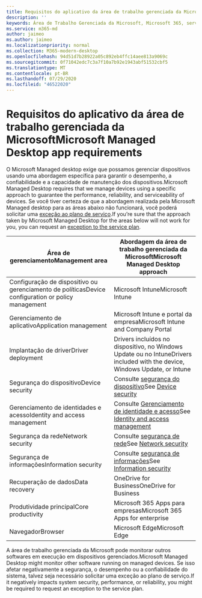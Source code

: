 ```yaml
---
title: Requisitos do aplicativo da área de trabalho gerenciada da Microsoft
description: ''
keywords: Área de Trabalho Gerenciada da Microsoft, Microsoft 365, serviço, documentação
ms.service: m365-md
author: jaimeo
ms.author: jaimeo
ms.localizationpriority: normal
ms.collection: M365-modern-desktop
ms.openlocfilehash: 94d51d7b28922a05c892eb4ffc14aee813a9069c
ms.sourcegitcommit: 0f71042edc7c3a7f10a7b92e1943abf51532cbf5
ms.translationtype: MT
ms.contentlocale: pt-BR
ms.lasthandoff: 07/29/2020
ms.locfileid: "46522020"
---
```

# <a name="microsoft-managed-desktop-app-requirements"></a><span data-ttu-id="ec4ba-103">Requisitos do aplicativo da área de trabalho gerenciada da Microsoft</span><span class="sxs-lookup"><span data-stu-id="ec4ba-103">Microsoft Managed Desktop app requirements</span></span>

<!--This topic is the target for aka.ms/app-req. This is aka link is used from EA agreement for MMD. do not delete.-->

<!--Application addendum -->
 
<span data-ttu-id="ec4ba-104">O Microsoft Managed desktop exige que possamos gerenciar dispositivos usando uma abordagem específica para garantir o desempenho, a confiabilidade e a capacidade de manutenção dos dispositivos.</span><span class="sxs-lookup"><span data-stu-id="ec4ba-104">Microsoft Managed Desktop requires that we manage devices using a specific approach to guarantee the performance, reliability, and serviceability of devices.</span></span> <span data-ttu-id="ec4ba-105">Se você tiver certeza de que a abordagem realizada pela Microsoft Managed desktop para as áreas abaixo não funcionará, você poderá solicitar uma [exceção ao plano de serviço](customizing.md).</span><span class="sxs-lookup"><span data-stu-id="ec4ba-105">If you’re sure that the approach taken by Microsoft Managed Desktop for the areas below will not work for you, you can request an [exception to the service plan](customizing.md).</span></span>


|<span data-ttu-id="ec4ba-106">Área de gerenciamento</span><span class="sxs-lookup"><span data-stu-id="ec4ba-106">Management area</span></span>  |<span data-ttu-id="ec4ba-107">Abordagem da área de trabalho gerenciada da Microsoft</span><span class="sxs-lookup"><span data-stu-id="ec4ba-107">Microsoft Managed Desktop approach</span></span>  |
|---------|---------|
|<span data-ttu-id="ec4ba-108">Configuração de dispositivo ou gerenciamento de políticas</span><span class="sxs-lookup"><span data-stu-id="ec4ba-108">Device configuration or policy management</span></span>     |  <span data-ttu-id="ec4ba-109">Microsoft Intune</span><span class="sxs-lookup"><span data-stu-id="ec4ba-109">Microsoft Intune</span></span>       |
|<span data-ttu-id="ec4ba-110">Gerenciamento de aplicativo</span><span class="sxs-lookup"><span data-stu-id="ec4ba-110">Application management</span></span>     | <span data-ttu-id="ec4ba-111">Microsoft Intune e portal da empresa</span><span class="sxs-lookup"><span data-stu-id="ec4ba-111">Microsoft Intune and Company Portal</span></span>        |
|<span data-ttu-id="ec4ba-112">Implantação de driver</span><span class="sxs-lookup"><span data-stu-id="ec4ba-112">Driver deployment</span></span>     |  <span data-ttu-id="ec4ba-113">Drivers incluídos no dispositivo, no Windows Update ou no Intune</span><span class="sxs-lookup"><span data-stu-id="ec4ba-113">Drivers included with the device, Windows Update, or Intune</span></span>       |
|<span data-ttu-id="ec4ba-114">Segurança do dispositivo</span><span class="sxs-lookup"><span data-stu-id="ec4ba-114">Device security</span></span>     | <span data-ttu-id="ec4ba-115">Consulte [segurança do dispositivo](security.md#device-security)</span><span class="sxs-lookup"><span data-stu-id="ec4ba-115">See [Device security](security.md#device-security)</span></span>      |
|<span data-ttu-id="ec4ba-116">Gerenciamento de identidades e acesso</span><span class="sxs-lookup"><span data-stu-id="ec4ba-116">Identity and access management</span></span>     | <span data-ttu-id="ec4ba-117">Consulte [Gerenciamento de identidade e acesso](security.md#identity-and-access-management)</span><span class="sxs-lookup"><span data-stu-id="ec4ba-117">See [Identity and access management](security.md#identity-and-access-management)</span></span>        |
|<span data-ttu-id="ec4ba-118">Segurança da rede</span><span class="sxs-lookup"><span data-stu-id="ec4ba-118">Network security</span></span>     | <span data-ttu-id="ec4ba-119">Consulte [segurança de rede](security.md#network-security)</span><span class="sxs-lookup"><span data-stu-id="ec4ba-119">See [Network security](security.md#network-security)</span></span>        |
|<span data-ttu-id="ec4ba-120">Segurança de informações</span><span class="sxs-lookup"><span data-stu-id="ec4ba-120">Information security</span></span>     |  <span data-ttu-id="ec4ba-121">Consulte [segurança de informações](security.md#information-security)</span><span class="sxs-lookup"><span data-stu-id="ec4ba-121">See [Information security](security.md#information-security)</span></span>       |
|<span data-ttu-id="ec4ba-122">Recuperação de dados</span><span class="sxs-lookup"><span data-stu-id="ec4ba-122">Data recovery</span></span>     | <span data-ttu-id="ec4ba-123">OneDrive for Business</span><span class="sxs-lookup"><span data-stu-id="ec4ba-123">OneDrive for Business</span></span>        |
|<span data-ttu-id="ec4ba-124">Produtividade principal</span><span class="sxs-lookup"><span data-stu-id="ec4ba-124">Core productivity</span></span>     | <span data-ttu-id="ec4ba-125">Microsoft 365 Apps para empresas</span><span class="sxs-lookup"><span data-stu-id="ec4ba-125">Microsoft 365 Apps for enterprise</span></span>    |
|<span data-ttu-id="ec4ba-126">Navegador</span><span class="sxs-lookup"><span data-stu-id="ec4ba-126">Browser</span></span>     | <span data-ttu-id="ec4ba-127">Microsoft Edge</span><span class="sxs-lookup"><span data-stu-id="ec4ba-127">Microsoft Edge</span></span>        |




<span data-ttu-id="ec4ba-128">A área de trabalho gerenciada da Microsoft pode monitorar outros softwares em execução em dispositivos gerenciados.</span><span class="sxs-lookup"><span data-stu-id="ec4ba-128">Microsoft Managed Desktop might monitor other software running on managed devices.</span></span> <span data-ttu-id="ec4ba-129">Se isso afetar negativamente a segurança, o desempenho ou a confiabilidade do sistema, talvez seja necessário solicitar uma exceção ao plano de serviço.</span><span class="sxs-lookup"><span data-stu-id="ec4ba-129">If it negatively impacts system security, performance, or reliability, you might be required to request an exception to the service plan.</span></span>


